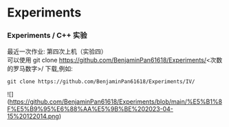 # Experiments
### Experiments / C++ 实验
最近一次作业: 第四次上机（实验四）\
可以使用 git clone https://github.com/BenjaminPan61618/Experiments/<次数的罗马数字>/ 下载,例如:
```shell
git clone https://github.com/BenjaminPan61618/Experiments/IV/
```
![] (https://github.com/BenjaminPan61618/Experiments/blob/main/%E5%B1%8F%E5%B9%95%E6%88%AA%E5%9B%BE%202023-04-15%20122014.png)
